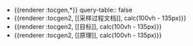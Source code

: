 - {{renderer :tocgen,*}}
  query-table:: false
- {{renderer :tocgen2, [[采样过程文档]], calc(100vh - 135px)}}
- {{renderer :tocgen2, [[目标]], calc(100vh - 135px)}}
- {{renderer :tocgen2, [[原理]], calc(100vh - 135px)}}